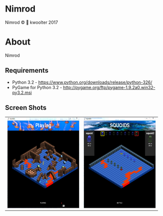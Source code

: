 # Nimrod
Nimrod :copyright: :monkey: kwoolter 2017

# About
Nimrod


## Requirements
- Python 3.2 - https://www.python.org/downloads/release/python-326/
- PyGame for Python 3.2 - http://pygame.org/ftp/pygame-1.9.2a0.win32-py3.2.msi

## Screen Shots
<table>
<tr>
<td>
<img height=300 width=300 src="https://github.com/kwoolter/Nimrod/blob/master/screenshots/Capture3.PNG" alt="game1">
</td>
<td>
<img height=300 width=300 src="https://github.com/kwoolter/Nimrod/blob/master/screenshots/Capture4.PNG" alt="game2">
</td>
</tr>
</table>